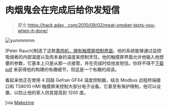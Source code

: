 # 肉烟鬼会在完成后给你发短信

> 原文:[https://hack aday . com/2010/09/02/meat-smoker-texts-you-when-it-done/](https://hackaday.com/2010/09/02/meat-smoker-texts-you-when-it-is-done/)

![yummmmm](../Images/25f14f98ea444bd15d984b705a7c20e3.png "PT_10322")

[Peter Rauch]制造了这款[熏肉机，拥有触摸屏控制界面](http://www.designnews.com/article/510217-Gadget_Freak_Case_170_Smoking_Permitted_but_Bring_a_Roast.php)。他的系统能够通过监控吸烟者的内部温度以及肉本身的温度来控制烹饪。他的触摸屏界面允许他输入他想要的参数，它基本上只是从那一点接管，并在完成时给他发短信。你将不得不[下载 pdf](http://www.designnews.com/file/25573-Gadget_Freak_170_Smoking_Permitted_but_Bring_a_Roast.pdf?force=true) 来获得他的构建的有趣细节，但这是一个有趣的阅读。

看起来他正在使用 4 回路 Gefran GFX4 温度控制器，结合 Modbus 远程终端接口和 TS8010 HMI 触摸屏来控制大部分电子设备。它甚至有保护限制，他可以设置，以防止他的家人将其提高到 1200 度。

[via [Makezine](http://blog.makezine.com/archive/2010/09/homebuilt_meat_smoker_texts_your_ph.html)